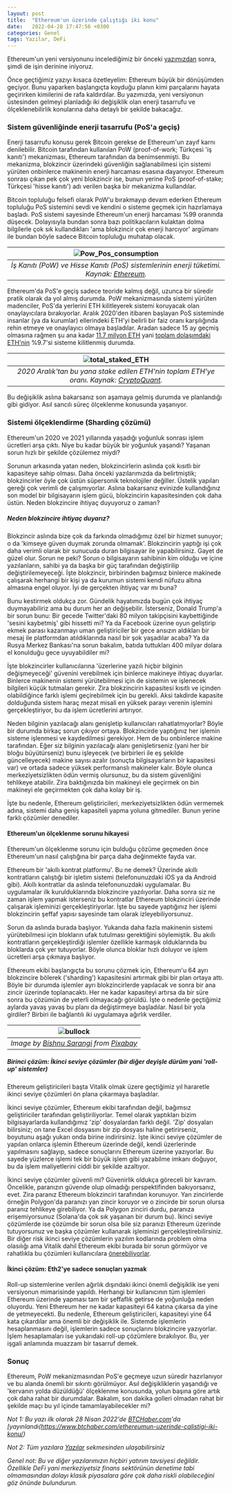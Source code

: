 ```yaml
---
layout: post
title:  "Ethereum'un üzerinde çalıştığı iki konu"
date:   2022-04-28 17:47:56 +0300
categories: Genel
tags: Yazılar, DeFi
---
```


Ethereum'un yeni versiyonunu incelediğimiz bir önceki [yazımızdan](/genel/2022/04/20/yeni-ethereumu-beklerken.html) sonra, şimdi de işin derinine iniyoruz.

Önce geçtiğimiz yazıyı kısaca özetleyelim: Ethereum büyük bir dönüşümden geçiyor. Bunu yaparken başlangıçta koyduğu planın kimi parçalarını hayata geçirirken kimilerini de rafa kaldırdılar. Bu yazımızda, yeni versiyonun üstesinden gelmeyi planladığı iki değişiklik olan enerji tasarrufu ve ölçeklenebilirlik konularına daha detaylı bir şekilde bakacağız. 

### Sistem güvenliğinde enerji tasarrufu (PoS'a geçiş)
Enerji tasarrufu konusu gerek Bitcoin gerekse de Ethereum'un zayıf karnı denilebilir. Bitcoin tarafından kullanılan PoW (proof-of-work; Türkçesi 'iş kanıtı') mekanizması, Ethereum tarafından da benimsenmişti. Bu mekanizma, blokzincir üzerindeki güvenliğin sağlanabilmesi için sistemi yürüten onbinlerce makinenin enerji harcaması esasına dayanıyor. Ethereum sonrası çıkan pek çok yeni blokzincir ise, bunun yerine PoS (proof-of-stake; Türkçesi 'hisse kanıtı') adı verilen başka bir mekanizma kullandılar. 

Bitcoin topluluğu felsefi olarak PoW'u bırakmayıp devam ederken Ethereum topluluğu PoS sistemini sevdi ve kendini o sisteme geçmek için hazırlamaya başladı. PoS sistemi sayesinde Ethereum'un enerji harcaması %99 oranında düşecek. Dolayısıyla bundan sonra bazı politikacıların kulaktan dolma bilgilerle çok sık kullandıkları 'ama blokzincir çok enerji harcıyor' argümanı ile bundan böyle sadece Bitcoin topluluğu muhatap olacak. 

| ![Pow_Pos_consumption](/assets/ethereum_power_consumption_v3_800.png)|
|:--:| 
| *İş Kanıtı (PoW) ve Hisse Kanıtı (PoS) sistemlerinin enerji tüketimi. Kaynak: [Ethereum](https://blog.ethereum.org/2021/05/18/country-power-no-more/).*|


Ethereum'da PoS'e geçiş sadece teoride kalmış değil, uzunca bir süredir pratik olarak da yol almış durumda. PoW mekanizmasında sistemi yürüten madenciler, PoS'da yerlerini ETH kilitleyerek sistemi koruyacak olan onaylayıcılara bırakıyorlar. Aralık 2020'den itibaren başlayan PoS sisteminde insanlar (ya da kurumlar) ellerindeki ETH'yi belirli bir faiz oranı karşılığında rehin etmeye ve onaylayıcı olmaya başladılar. Aradan sadece 15 ay geçmiş olmasına rağmen şu ana kadar [11.7 milyon ETH](https://beaconcha.in/) yani [toplam dolaşımdaki ETH'nin](https://etherscan.io/stat/supply) %9.7'si sisteme kilitlenmiş durumda. 

| ![total_staked_ETH](/assets/Ethereum_ETH_2_0_Staking_Rate_v3_800.png)|
|:--:| 
| *2020 Aralık'tan bu yana stake edilen ETH'nin toplam ETH'ye oranı. Kaynak: [CryptoQuant](https://cryptoquant.com/asset/eth/chart/eth2/eth-20-staking-rate-percent?window=DAY&sma=0&ema=0&priceScale=linear&metricScale=linear&chartStyle=column).*|

Bu değişiklik aslına bakarsanız son aşamaya gelmiş durumda ve planlandığı gibi gidiyor. Asıl sancılı süreç ölçeklenme konusunda yaşanıyor.  

### Sistemi ölçeklendirme (Sharding çözümü)
Ethereum'un 2020 ve 2021 yıllarında yaşadığı yoğunluk sonrası işlem ücretleri arşa çıktı. Niye bu kadar büyük bir yoğunluk yaşandı? Yaşanan sorun hızlı bir şekilde çözülemez miydi? 

Sorunun arkasında yatan neden, blokzincirlerin aslında çok kısıtlı bir kapasiteye sahip olması. Daha önceki yazılarımızda da belirtmiştik; blokzincirler öyle çok üstün süpersonik teknolojiler değiller. Üstelik yapıları gereği çok verimli de çalışmıyorlar. Aslına bakarsanız evinizde kullandığınız son model bir bilgisayarın işlem gücü, blokzincirin kapasitesinden çok daha üstün. Neden blokzincire ihtiyaç duyuyoruz o zaman? 

##### Neden blokzincire ihtiyaç duyarız?
Blokzincir aslında bize çok da farkında olmadığımız özel bir hizmet sunuyor; o da 'kimseye güven duymak zorunda olmamak'. Blokzincirin yaptığı işi çok daha verimli olarak bir sunucuda duran bilgisayar ile yapabilirsiniz. Gayet de güzel olur. Sorun ne peki?  Sorun o bilgisayarın sahibinin kim olduğu ve içine yazılanların, sahibi ya da başka bir güç tarafından değiştirilip değiştirilemeyeceği. İşte blokzincir, birbirinden bağımsız binlerce makinede çalışarak herhangi bir kişi ya da kurumun sistemi kendi nüfuzu altına almasına engel oluyor. İyi de gerçekten ihtiyaç var mı buna? 

Bunu kestirmek oldukça zor. Gündelik hayatımızda bugün çok ihtiyaç duymayabiliriz ama bu durum her an değişebilir. İsterseniz, Donald Trump'a bir sorun bunu: Bir gecede Twitter'daki 80 milyon takipçisini kaybettiğinde 'sesini kaybetmiş' gibi hissetti mi? Ya da Facebook üzerine oyun geliştirip ekmek parası kazanmayı uman geliştiriciler bir gece ansızın aldıkları bir mesaj ile platformdan atıldıklarında nasıl bir şok yaşadılar acaba? Ya da Rusya Merkez Bankası'na sorun bakalım, batıda tuttukları 400 milyar dolara el konulduğu gece uyuyabildiler mi?

İşte blokzincirler kullanıcılarına 'üzerlerine yazılı hiçbir bilginin değişmeyeceği' güvenini verebilmek için binlerce makineye ihtiyaç duyarlar. Binlerce makinenin sistemi yürütebilmesi için de sistemin ve işlenecek bilgileri küçük tutmaları gerekir. Zira blokzincirin kapasitesi kısıtlı ve içinden olabildiğince farklı işlemi geçirebilmek için bu gerekli. Aksi takdirde kapasite dolduğunda sistem haraç mezat misali en yüksek parayı verenin işlemini gerçekleştiriyor, bu da işlem ücretlerini artırıyor. 

Neden bilginin yazılacağı alanı genişletip kullanıcıları rahatlatmıyorlar? Böyle bir durumda birkaç sorun çıkıyor ortaya. Blokzincirde yaptığınız her işlemin sisteme işlenmesi ve kaydedilmesi gerekiyor. Hem de bu onbinlerce makine tarafından. Eğer siz bilginin yazılacağı alanı genişletirseniz (yani her bir bloğu büyütürseniz) bunu işleyecek (ve birbirleri ile eş şekilde güncelleyecek) makine sayısı azalır (sonuçta bilgisayarların bir kapasitesi var) ve ortada sadece yüksek performanslı makineler kalır. Böyle olunca merkeziyetsizlikten ödün vermiş olursunuz, bu da sistem güvenliğini tehlikeye atabilir. Zira baktığınızda bin makineyi ele geçirmek on bin makineyi ele geçirmekten çok daha kolay bir iş. 

İşte bu nedenle, Ethereum geliştiricileri, merkeziyetsizlikten ödün vermemek adına, sistemi daha geniş kapasiteli yapma yoluna gitmediler. Bunun yerine farklı çözümler denediler. 

#### Ethereum'un ölçeklenme sorunu hikayesi
Ethereum'un ölçeklenme sorunu için bulduğu çözüme geçmeden önce Ethereum'un nasıl çalıştığına bir parça daha değinmekte fayda var. 

Ethereum bir 'akıllı kontrat platformu'. Bu ne demek? Üzerinde akıllı kontratların çalıştığı bir işletim sistemi (telefonunuzdaki iOS ya da Android gibi). Akıllı kontratlar da aslında telefonunuzdaki uygulamalar. Bu uygulamalar ilk kurulduklarında blokzincire yazılıyorlar. Daha sonra siz ne zaman işlem yapmak isterseniz bu kontratlar Ethereum blokzinciri üzerinde çalışarak işleminizi gerçekleştiriyorlar. İşte bu sayede yaptığınız her işlemi blokzincirin şeffaf yapısı sayesinde tam olarak izleyebiliyorsunuz.

Sorun da aslında burada başlıyor. Yukarıda daha fazla makinenin sistemi yürütebilmesi için blokların ufak tutulması gerektiğini söylemiştik. Bu akıllı kontratların gerçekleştirdiği işlemler özellikle karmaşık olduklarında bu bloklarda çok yer tutuyorlar. Böyle olunca bloklar hızlı doluyor ve işlem ücretleri arşa çıkmaya başlıyor.

Ethereum ekibi başlangıçta bu sorunu çözmek için, Ethereum'u 64 ayrı blokzincire bölerek ('sharding') kapasitesini artırmak gibi bir plan ortaya attı. Böyle bir durumda işlemler ayrı blokzincirlerde yapılacak ve sonra bir ana zincir üzerinde toplanacaktı. Her ne kadar kapasiteyi artırsa da bir süre sonra bu çözümün de yeterli olmayacağı görüldü. İşte o nedenle geçtiğimiz aylarda yavaş yavaş bu planı da değiştirmeye başladılar. Nasıl bir yola girdiler? Birbiri ile bağlantılı iki uygulamaya ağırlık verdiler.


|![bullock](/assets/bullock-2830241_800.jpg)|
|:--:| 
| *Image by [Bishnu Sarangi](https://pixabay.com/users/sarangib-37542/) from [Pixabay](https://pixabay.com/)*|


##### Birinci çözüm: İkinci seviye çözümler (bir diğer deyişle dürüm yani 'roll-up' sistemler)
Ethereum geliştiricileri başta Vitalik olmak üzere geçtiğimiz yıl hararetle ikinci seviye çözümleri ön plana çıkarmaya başladılar. 

İkinci seviye çözümler, Ethereum ekibi tarafından değil, bağımsız geliştiriciler tarafından geliştiriliyorlar. Temel olarak yaptıkları bizim bilgisayarlarda kullandığımız 'zip' dosyalardan farklı değil. 'Zip' dosyaları bilirsiniz; on tane Excel dosyasını bir zip dosyası haline getirirseniz, boyutunu aşağı yukarı onda birine indirirsiniz. İşte ikinci seviye çözümler de yapılan onlarca işlemin Ethereum üzerinde değil, kendi üzerlerinde yapılmasını sağlayıp, sadece sonuçlarını Ethereum üzerine yazıyorlar. Bu sayede yüzlerce işlemi tek bir büyük işlem gibi yazabilme imkanı doğuyor, bu da işlem maliyetlerini ciddi bir şekilde azaltıyor. 

İkinci seviye çözümler güvenli mi? Güvenirlik oldukça göreceli bir kavram. Öncelikle, paranızın güvende olup olmadığı perspektifinden bakıyorsanız, evet. Zira paranız Ethereum blokzinciri tarafından korunuyor. Yan zincirlerde örneğin Polygon'da paranızı yan zincir koruyor ve o zincirde bir sorun olursa paranız tehlikeye girebiliyor. Ya da Polygon zinciri durdu, paranıza erişemiyorsunuz (Solana'da çok sık yaşanan bir durum bu). İkinci seviye çözümlerde ise çözümde bir sorun olsa bile siz paranızı Ethereum üzerinde tutuyorsunuz ve başka çözümler kullanarak işleminizi gerçekleştirebilirsiniz. Bir diğer risk ikinci seviye çözümlerin yazılım kodlarında problem olma olasılığı ama Vitalik dahil Ethereum ekibi burada bir sorun görmüyor ve rahatlıkla bu çözümleri kullanıcılara [önerebiliyorlar](https://vitalik.ca/general/2021/01/05/rollup.html).

#### İkinci çözüm: Eth2'ye sadece sonuçları yazmak
Roll-up sistemlerine verilen ağırlık dışındaki ikinci önemli değişiklik ise yeni versiyonun mimarisinde yapıldı. Herhangi bir kullanıcının tüm işlemleri Ethereum üzerinde yapması tam bir şeffaflık getirse de yoğunluğa neden oluyordu. Yeni Ethereum her ne kadar kapasiteyi 64 katına çıkarsa da yine de yetmeyecekti. Bu nedenle, Ethereum geliştiricileri, kapasiteyi yine 64 kata çıkardılar ama önemli bir değişiklik ile. Sistemde işlemlerin hesaplanmasını değil, işlemlerin sadece sonuçlarını blokzincire yazıyorlar. İşlem hesaplamaları ise yukarıdaki roll-up çözümlere bırakılıyor. Bu, yer işgali anlamında muazzam bir tasarruf demek.

### Sonuç
Ethereum, PoW mekanizmasından PoS'e geçmeye uzun süredir hazırlanıyor ve bu alanda önemli bir sıkıntı görülmüyor. Asıl değişikliklerin yaşandığı ve 'kervanın yolda düzüldüğü' ölçeklenme konusunda, yolun başına göre artık çok daha rahat bir durumdalar. Bakalım, son dakika golleri olmadan rahat bir şekilde maçı bu yıl içinde tamamlayabilecekler mi?


*Not 1: Bu yazı ilk olarak 28 Nisan 2022'de [BTCHaber.com](https://www.btchaber.com/)'da [yayınlandı(https://www.btchaber.com/ethereumun-uzerinde-calistigi-iki-konu/)*

*Not 2: Tüm yazılara [Yazılar](/articles/) sekmesinden ulaşabilirsiniz*

*Genel not: Bu ve diğer yazılarımızın hiçbiri yatırım tavsiyesi değildir. Özellikle DeFi yani merkeziyetsiz finans sektörünün denetime tabi olmamasından dolayı klasik piyasalara göre çok daha riskli olabileceğini göz önünde bulundurun.*
